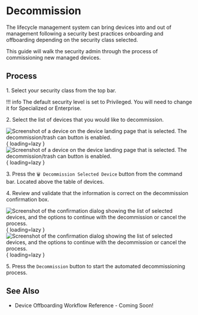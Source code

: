 # Decommission

The lifecycle management system can bring devices into and out of management following a security best practices onboarding and offboarding depending on the security class selected.

This guide will walk the security admin through the process of commissioning new managed devices.

## Process

1\. Select your security class from the top bar.

!!! info
    The default security level is set to Privileged. You will need to change it for Specialized or Enterprise.

2\. Select the list of devices that you would like to decommission.

![Screenshot of a device on the device landing page that is selected. The decommission/trash can button is enabled.](/assets/Images/Screenshots/Selected-Device-Decommission-Light.png#only-light){ loading=lazy }
![Screenshot of a device on the device landing page that is selected. The decommission/trash can button is enabled.](/assets/Images/Screenshots/Selected-Device-Decommission-Dark.png#only-dark){ loading=lazy }

3\. Press the `🗑️ Decommission Selected Device` button from the command bar. Located above the table of devices.

4\. Review and validate that the information is correct on the decommission confirmation box.

![Screenshot of the confirmation dialog showing the list of selected devices, and the options to continue with the decommission or cancel the process.](/assets/Images/Screenshots/Decommission-Confirmation-Dialog-Light.png#only-light){ loading=lazy }
![Screenshot of the confirmation dialog showing the list of selected devices, and the options to continue with the decommission or cancel the process.](/assets/Images/Screenshots/Decommission-Confirmation-Dialog-Dark.png#only-dark){ loading=lazy }

5\. Press the `Decommission` button to start the automated decommissioning process.

## See Also

- Device Offboarding Workflow Reference - Coming Soon!
